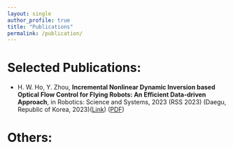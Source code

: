 ```yaml
---
layout: single
author_profile: true
title: "Publications"
permalink: /publication/
---
```


# Selected Publications:
- H. W. Ho, Y. Zhou, <b>Incremental Nonlinear Dynamic Inversion based Optical Flow Control for Flying Robots: An Efficient Data-driven Approach</b>, in Robotics: Science and Systems, 2023 (RSS 2023) (Daegu, Republic of Korea, 2023)([Link](https://www.roboticsproceedings.org/rss19/p081.html)) ([PDF](/publication/INDI_InverseG_RSS2023.pdf))

# Others:
